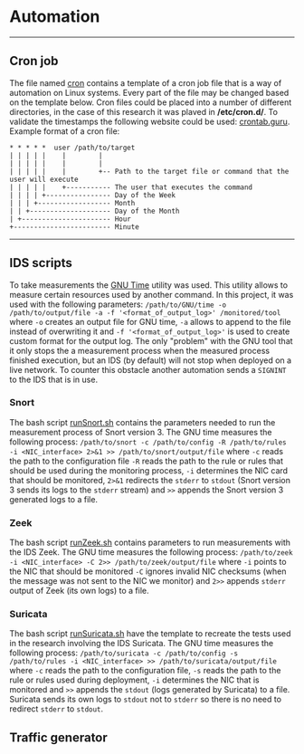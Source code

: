 # Automation 
---
## Cron job
The file named [cron](https://github.com/baadam3/Performance-and-Applicability-Analysis-of-Open-Source-Intrusion-Detection-Systems-in-Special-Purpose/blob/main/Automation/cron) contains a template of a cron job file that is a way of automation on Linux systems. Every part of the file may be changed based on the template below. Cron files could be placed into a number of different directories, in the case of this research it was plaved in **/etc/cron.d/**. To validate the timestamps the following website could be used: [crontab.guru](https://crontab.guru/).
Example format of a cron file:
```
* * * * *  user /path/to/target
| | | | |    |        |
| | | | |    |        |
| | | | |    |        +-- Path to the target file or command that the user will execute
| | | | |    +----------- The user that executes the command
| | | | +---------------- Day of the Week
| | | +------------------ Month
| | +-------------------- Day of the Month
| +---------------------- Hour
+------------------------ Minute
```
---
## IDS scripts
To take measurements the [GNU Time](https://www.gnu.org/software/time/) utility was used. This utility allows to measure certain resources used by another command. In this project, it was used with the following parameters: `/path/to/GNU/time -o /path/to/output/file -a -f '<format_of_output_log>' /monitored/tool` where `-o` creates an output file for GNU time, `-a` allows to append to the file instead of overwriting it and `-f '<format_of_output_log>'` is used to create custom format for the output log. The only "problem" with the GNU tool that it only stops the a measurement process when the measured process finished execution, but an IDS (by default) will not stop when deployed on a live network. To counter this obstacle another automation sends a `SIGNINT` to the IDS that is in use.
### Snort
The bash script [runSnort.sh](https://github.com/baadam3/Performance-and-Applicability-Analysis-of-Open-Source-Intrusion-Detection-Systems-in-Special-Purpose/blob/main/Automation/IDSs/runSnort.sh) contains the parameters needed to run the measurement process of Snort version 3. The GNU time measures the following process: `/path/to/snort -c /path/to/config -R /path/to/rules -i <NIC_interface> 2>&1 >> /path/to/snort/output/file` where `-c` reads the path to the configuration file `-R` reads the path to the rule or rules that should be used during the monitoring process, `-i` determines the NIC card that should be monitored, `2>&1` redirects the `stderr` to `stdout` (Snort version 3 sends its logs to the `stderr` stream) and `>>` appends the Snort version 3 generated logs to a file.
### Zeek
The bash script [runZeek.sh](https://github.com/baadam3/Performance-and-Applicability-Analysis-of-Open-Source-Intrusion-Detection-Systems-in-Special-Purpose/blob/main/Automation/IDSs/runZeek.sh) contains parameters to run measurements with the IDS Zeek. The GNU time measures the following process: `/path/to/zeek -i <NIC_interface> -C 2>> /path/to/zeek/output/file` where `-i` points to the NIC that should be monitored `-C` ignores invalid NIC checksums (when the message was not sent to the NIC we monitor) and `2>>` appends `stderr` output of Zeek (its own logs) to a file.
### Suricata
The bash script [runSuricata.sh](https://github.com/baadam3/Performance-and-Applicability-Analysis-of-Open-Source-Intrusion-Detection-Systems-in-Special-Purpose/blob/main/Automation/IDSs/runSuricata.sh) have the template to recreate the tests used in the research involving the IDS Suricata. The GNU time measures the following process: `/path/to/suricata -c /path/to/config -s /path/to/rules -i <NIC_interface> >> /path/to/suricata/output/file` where `-c` reads the path to the configuration file, `-s` reads the path to the rule or rules used during deployment, `-i` determines the NIC that is monitored and `>>` appends the `stdout` (logs generated by Suricata) to a file. Suricata sends its own logs to `stdout` not to `stderr` so there is no need to redirect `stderr` to `stdout`.
## Traffic generator
